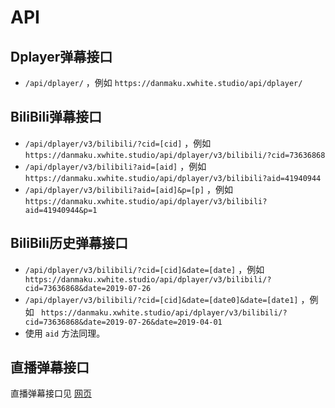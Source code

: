# API

## Dplayer弹幕接口

- `/api/dplayer/` ，例如 `https://danmaku.xwhite.studio/api/dplayer/`

## BiliBili弹幕接口

- `/api/dplayer/v3/bilibili/?cid=[cid]` ，例如 `https://danmaku.xwhite.studio/api/dplayer/v3/bilibili/?cid=73636868`
- `/api/dplayer/v3/bilibili?aid=[aid]` ，例如 `https://danmaku.xwhite.studio/api/dplayer/v3/bilibili?aid=41940944`
- `/api/dplayer/v3/bilibili?aid=[aid]&p=[p]` ，例如 `https://danmaku.xwhite.studio/api/dplayer/v3/bilibili?aid=41940944&p=1`

## BiliBili历史弹幕接口

- `/api/dplayer/v3/bilibili/?cid=[cid]&date=[date]` ，例如 ` https://danmaku.xwhite.studio/api/dplayer/v3/bilibili/?cid=73636868&date=2019-07-26`
- `/api/dplayer/v3/bilibili/?cid=[cid]&date=[date0]&date=[date1]` ，例如 ` https://danmaku.xwhite.studio/api/dplayer/v3/bilibili/?cid=73636868&date=2019-07-26&date=2019-04-01`
- 使用 `aid` 方法同理。

## 直播弹幕接口

直播弹幕接口见 [网页](/live/html.html)